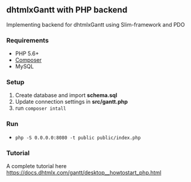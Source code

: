 dhtmlxGantt with PHP backend
------------

Implementing backend for dhtmlxGantt using Slim-framework and PDO

### Requirements

- PHP 5.6+
- [Composer](https://getcomposer.org/)
- MySQL

### Setup

1. Create database and import **schema.sql**
2. Update connection settings in **src/gantt.php**
3. run `composer intall`

### Run

- `php -S 0.0.0.0:8080 -t public public/index.php`

### Tutorial

A complete tutorial here https://docs.dhtmlx.com/gantt/desktop__howtostart_php.html
